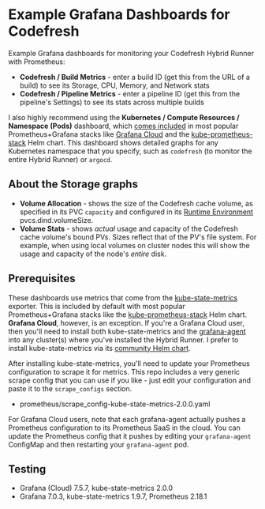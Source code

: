 # Example Grafana Dashboards for Codefresh

Example Grafana dashboards for monitoring your Codefresh Hybrid Runner with Prometheus:
* **Codefresh / Build Metrics** - enter a build ID (get this from the URL of a build) to see its Storage, CPU, Memory, and Network stats
* **Codefresh / Pipeline Metrics** - enter a pipeline ID (get this from the pipeline's Settings) to see its stats across multiple builds

I also highly recommend using the **Kubernetes / Compute Resources / Namespace (Pods)** dashboard, which [comes included](https://github.com/monitoring-mixins/docs) in most popular Prometheus+Grafana stacks like [Grafana Cloud](https://grafana.com/products/cloud/) and the [kube-prometheus-stack](https://github.com/prometheus-community/helm-charts/tree/main/charts/kube-prometheus-stack) Helm chart. This dashboard shows detailed graphs for any Kubernetes namespace that you specify, such as `codefresh` (to monitor the entire Hybrid Runner) or `argocd`.

## About the Storage graphs
* **Volume Allocation** - shows the size of the Codefresh cache volume, as specified in its PVC `capacity` and configured in its [Runtime Environment](https://support.codefresh.io/hc/en-us/articles/360016652900-How-to-Configuring-an-existing-Runtime-Environment-with-GCE-disks) pvcs.dind.volumeSize.
* **Volume Stats** - shows *actual* usage and capacity of the Codefresh cache volume's bound PVs. Sizes reflect that of the PV's file system. For example, when using local volumes on cluster nodes this will show the usage and capacity of the node's *entire* disk.

## Prerequisites

These dashboards use metrics that come from the [kube-state-metrics](https://github.com/kubernetes/kube-state-metrics) exporter. This is included by default with most popular Prometheus+Grafana stacks like the [kube-prometheus-stack](https://github.com/prometheus-community/helm-charts/tree/main/charts/kube-prometheus-stack) Helm chart. **Grafana Cloud**, however, is an exception. If you're a Grafana Cloud user, then you'll need to install both kube-state-metrics and the [grafana-agent](https://grafana.com/docs/grafana-cloud/quickstart/agent_k8s/) into any cluster(s) where you've installed the Hybrid Runner. I prefer to install kube-state-metrics via its [community Helm chart](https://github.com/prometheus-community/helm-charts/tree/main/charts/kube-state-metrics). 

After installing kube-state-metrics, you'll need to update your Prometheus configuration to scrape it for metrics. This repo includes a very generic scrape config that you can use if you like - just edit your configuration and paste it to the `scrape_configs` section.

* prometheus/scrape_config-kube-state-metrics-2.0.0.yaml

For Grafana Cloud users, note that each grafana-agent actually pushes a Prometheus configuration to its Prometheus SaaS in the cloud. You can update the Prometheus config that it pushes by editing your `grafana-agent` ConfigMap and then restarting your `grafana-agent` pod.

## Testing

* Grafana (Cloud) 7.5.7, kube-state-metrics 2.0.0
* Grafana 7.0.3, kube-state-metrics 1.9.7, Prometheus 2.18.1